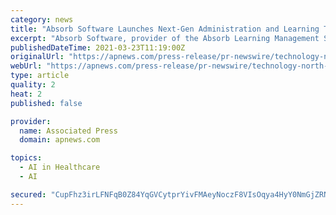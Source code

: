 ```yaml
---
category: news
title: "Absorb Software Launches Next-Gen Administration and Learning Through New AI Suite: Absorb Intelligence™"
excerpt: "Absorb Software, provider of the Absorb Learning Management System (LMS), Absorb Infuse and Absorb Create, today announced the release of a new suite of artificial intelligence tools named Absorb IntelligenceTM."
publishedDateTime: 2021-03-23T11:19:00Z
originalUrl: "https://apnews.com/press-release/pr-newswire/technology-north-america-calgary-artificial-intelligence-alberta-152c8084de163c83f9b48d8b4aacb625"
webUrl: "https://apnews.com/press-release/pr-newswire/technology-north-america-calgary-artificial-intelligence-alberta-152c8084de163c83f9b48d8b4aacb625"
type: article
quality: 2
heat: 2
published: false

provider:
  name: Associated Press
  domain: apnews.com

topics:
  - AI in Healthcare
  - AI

secured: "CupFhz3irLFNFqB0Z84YqGVCytprYivFMAeyNoczF8VIsOqya4HyY0NmGjZRNCWdXAgaFGHlFZ6IQFBW89mbVflSaqD/dBvMv8jPXGTBOSfdM/WhhcoOkqDOCxUFh0ARbVMKuc3xYv/9afyqfRET3QTuUFLDywRKzNUw7mOUZCVjj/xrhSCbIXPRZ7Iwt57ppwT7ucr9j/Et/tPvs7yXpaky0npaM2GJWHYOyTdyIelyVqopXwSjgTMhkE8J9iFbS6TULM3LFz46WZwnvb3y/ofJ8RIBUPQBKaM6wwq+JzOXJPv7siA5GRREwxHMaRgkG9k/6Wrv1v96FVHhMeV+Fqq6XJ6h2vM7a2XWyoYSozI=;OJvlK2iJ0BuHA03QoNjCEg=="
---
```


